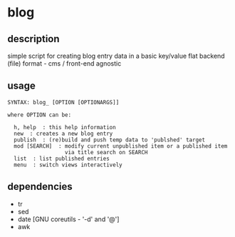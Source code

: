 # blog

## description
simple script for creating blog entry data in a basic key/value flat backend (file) format - cms / front-end agnostic

## usage
```
SYNTAX: blog_ [OPTION [OPTIONARGS]]

where OPTION can be:

  h, help  : this help information
  new  : creates a new blog entry
  publish  : (re)build and push temp data to 'publshed' target
  mod [SEARCH]  : modify current unpublished item or a published item
                  via title search on SEARCH
  list  : list published entries
  menu  : switch views interactively
```

## dependencies
- tr
- sed
- date [GNU coreutils - '-d' and '@']
- awk
